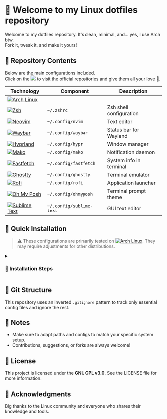 # 👋 Welcome to my Linux dotfiles repository

<p>
Welcome to my dotfiles repository. It's clean, minimal, and... yes, I use Arch btw.<br>
Fork it, tweak it, and make it yours!
</p>

## 🧰 Repository Contents

<p>
Below are the main configurations included.<br>
Click on the 
<a href="https://img.shields.io"><img src="https://img.shields.io/badge/badges-89B4fA"></a> to visit the official repositories and give them all your love 💖.
</p>
  
| Technology | Component             | Description              |
|------------|-----------------------|--------------------------|
| [![Arch Linux](https://img.shields.io/badge/I_use-Arch_btw-1793D1?logo=arch-linux&logoColor=fff)](https://youtu.be/YC7NMbl4goo?si=uO8MuaLw8SserROU) | | |
| [![Zsh](https://img.shields.io/badge/Zsh-F15A24?logo=zsh&logoColor=fff)](https://github.com/ohmyzsh/ohmyzsh) | `~/.zshrc` | Zsh shell configuration |
| [![Neovim](https://img.shields.io/badge/Neovim-57A143?logo=neovim&logoColor=fff)](https://github.com/neovim/neovim) | `~/.config/nvim` | Text editor |
| [![Waybar](https://img.shields.io/badge/Waybar-7C3AED?logo=waybar&logoColor=fff)](https://github.com/Alexays/Waybar) | `~/.config/waybar` | Status bar for Wayland |
| [![Hyprland](https://img.shields.io/badge/Hyprland-00D9FF?logo=hyprland&logoColor=000)](https://github.com/hyprwm/Hyprland) | `~/.config/hypr` | Window manager |
| [![Mako](https://img.shields.io/badge/Mako-4CAF50?logo=linux&logoColor=fff)](https://github.com/emersion/mako) | `~/.config/mako` | Notification daemon |
| [![Fastfetch](https://img.shields.io/badge/Fastfetch-FF6B6B?logo=linux&logoColor=fff)](https://github.com/fastfetch-cli/fastfetch) | `~/.config/fastfetch` | System info in terminal |
| [![Ghostty](https://img.shields.io/badge/Ghostty-2D3748?logo=terminal&logoColor=fff)](https://github.com/mitchellh/ghostty) | `~/.config/ghostty` | Terminal emulator |
| [![Rofi](https://img.shields.io/badge/Rofi-FF9500?logo=linux&logoColor=fff)](https://github.com/davatorium/rofi) | `~/.config/rofi` | Application launcher    |
| [![Oh My Posh](https://img.shields.io/badge/Oh_My_Posh-FF69B4?logo=powershell&logoColor=fff)](https://github.com/JanDeDobbeleer/oh-my-posh) | `~/.config/ohmyposh`     | Terminal prompt theme |
| [![Sublime Text](https://img.shields.io/badge/Sublime_Text-FF9800?logo=sublime-text&logoColor=fff)](https://github.com/SublimeText) | `~/.config/sublime-text` | GUI text editor |

## 🚀 Quick Installation

> ⚠️ These configurations are primarily tested on [![Arch Linux](https://img.shields.io/badge/Arch-Linux-1793D1?logo=arch-linux&logoColor=fff)](#). They may require adjustments for other distributions.

<details>
  <summary><h3>🔧 Installation Steps</h3></summary>

### 1. Clone the Repository

```bash
git clone https://github.com/your-username/dotfiles.git ~/.dotfiles
cd ~/.dotfiles
```

### 2. Backup Your Existing Configs (Recommended)

```bash
cp ~/.zshrc ~/.zshrc.backup
cp -r ~/.config ~/.config.backup
```

### 3. Backup your files

```bash
cp .zshrc ~/
cp -r .config/* ~/.config/
```

### 4. Install Dependencies (Arch Linux)

<details>
  <summary><strong>💠 Arch Linux 💠</strong></summary>

```bash
sudo pacman -S zsh neovim waybar hyprland mako fastfetch rofi ttf-nerd-fonts-symbols oh-my-posh
```

</details>
</details>

## 📁 Git Structure

This repository uses an inverted `.gitignore` pattern to track only essential config files and ignore the rest.

## 🙌 Notes

- Make sure to adapt paths and configs to match your specific system setup.
- Contributions, suggestions, or forks are always welcome!

## 📜 License

This project is licensed under the **GNU GPL v3.0**. See the LICENSE file for more information.

## 💖 Acknowledgments

Big thanks to the Linux community and everyone who shares their knowledge and tools.